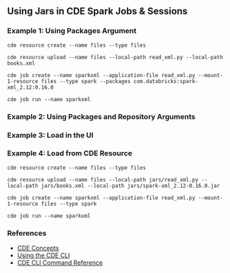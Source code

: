 ## Using Jars in CDE Spark Jobs & Sessions

### Example 1: Using Packages Argument

```
cde resource create --name files --type files

cde resource upload --name files --local-path read_xml.py --local-path books.xml

cde job create --name sparkxml --application-file read_xml.py --mount-1-resource files --type spark --packages com.databricks:spark-xml_2.12:0.16.0

cde job run --name sparkxml
```

### Example 2: Using Packages and Repository Arguments

### Example 3: Load in the UI



### Example 4: Load from CDE Resource

```
cde resource create --name files --type files

cde resource upload --name files --local-path jars/read_xml.py --local-path jars/books.xml --local-path jars/spark-xml_2.12-0.16.0.jar

cde job create --name sparkxml --application-file read_xml.py --mount-1-resource files --type spark

cde job run --name sparkxml
```


### References

* [CDE Concepts](https://docs.cloudera.com/data-engineering/cloud/cli-access/topics/cde-cli-concepts.html)
* [Using the CDE CLI](https://docs.cloudera.com/data-engineering/cloud/cli-access/topics/cde-cli.html)
* [CDE CLI Command Reference](https://docs.cloudera.com/data-engineering/cloud/cli-access/topics/cde-cli-reference.html)
